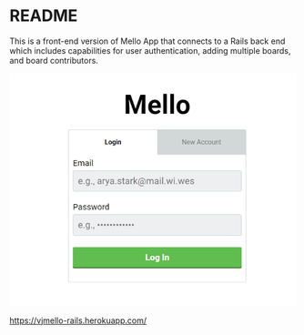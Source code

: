 # README

This is a front-end version of Mello App that connects to a Rails back end which includes capabilities for user authentication, adding multiple boards, and board contributors.



<img src="screenshot.PNG" alt="mello-rails Screenshot">

https://vjmello-rails.herokuapp.com/



